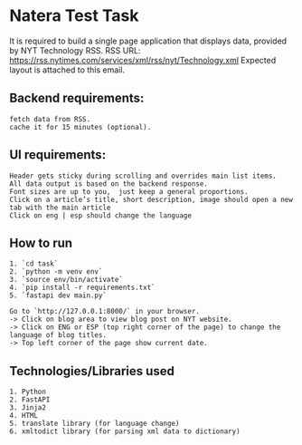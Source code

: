 # Natera Test Task
It is required to build a single page application that displays data, provided by NYT Technology RSS.
RSS URL: https://rss.nytimes.com/services/xml/rss/nyt/Technology.xml
Expected layout is attached to this email.

## Backend requirements:
    fetch data from RSS.
    cache it for 15 minutes (optional).
## UI requirements:
    Header gets sticky during scrolling and overrides main list items.
    All data output is based on the backend response.
    Font sizes are up to you,  just keep a general proportions.
    Click on a article’s title, short description, image should open a new tab with the main article
    Click on eng | esp should change the language

## How to run
    1. `cd task`
    2. `python -m venv env`
    3. `source env/bin/activate`
    4. `pip install -r requirements.txt`
    5. `fastapi dev main.py`

    Go to `http://127.0.0.1:8000/` in your browser.
    -> Click on blog area to view blog post on NYT website.
    -> Click on ENG or ESP (top right corner of the page) to change the language of blog titles.
    -> Top left corner of the page show current date.

## Technologies/Libraries used

    1. Python
    2. FastAPI
    3. Jinja2
    4. HTML
    5. translate library (for language change)
    6. xmltodict library (for parsing xml data to dictionary)
    
